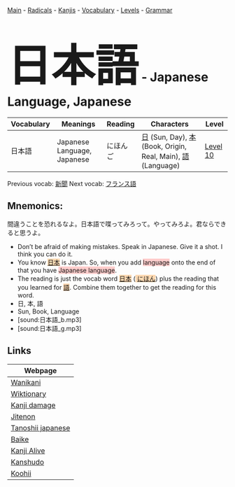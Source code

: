 <style> bigfont {font-size: 100px}</style>
[Main](../README.md) -
[Radicals](../radicals.md) -
[Kanjis](../kanjis.md) -
[Vocabulary](../vocabulary.md) -
[Levels](../levels.md) -
[Grammar](../grammar.md)
# <bigfont> 日本語</bigfont> - Japanese Language, Japanese 

| Vocabulary | Meanings | Reading | Characters | Level |
| --- | --- | --- | --- | --- |
| 日本語 | Japanese Language, Japanese | にほんご |  [日](../kanjis/日.md) (Sun, Day), [本](../kanjis/本.md) (Book, Origin, Real, Main), [語](../kanjis/語.md) (Language) | [Level 10](../levels/wk_level10.md) |

Previous vocab: [新聞](新聞.md) Next vocab: [フランス語](フランス語.md) 

## Mnemonics:
間違うことを恐れるなよ。日本語で喋ってみろって。やってみろよ。君ならできると思うよ。
* Don’t be afraid of making mistakes. Speak in Japanese. Give it a shot. I think you can do it.
* You know <span style="background-color:#fed8b1"> [日本](https://jisho.org/search/日本)</span> is Japan. So, when you add <span style="background-color:#ffcccb"> language</span> onto the end of that you have <span style="background-color:#ffcccb"> Japanese language</span>.
* The reading is just the vocab word <span style="background-color:#fed8b1"> [日本](https://jisho.org/search/日本)</span> (<span style="background-color:#fed8b1"> [にほん](https://jisho.org/search/にほん)</span>) plus the reading that you learned for <span style="background-color:#fed8b1"> [語](https://jisho.org/search/語)</span>. Combine them together to get the reading for this word.
* 日, 本, 語
* Sun, Book, Language
* [sound:日本語_b.mp3]
* [sound:日本語_g.mp3]


## Links 

| Webpage |
| --- |
| [Wanikani          ](https://www.wanikani.com/kanji/日本語) |
| [Wiktionary        ](https://en.wiktionary.org/wiki/日本語) |
| [Kanji damage      ](http://www.kanjidamage.com/kanji/search?utf8=✓&q=日本語) |
| [Jitenon           ](https://jitenon.com/kanji/日本語) |
| [Tanoshii japanese ](https://www.tanoshiijapanese.com/dictionary/kanji.cfm?k=日本語) |
| [Baike             ](https://baike.baidu.com/item/日本語) |
| [Kanji Alive       ](https://app.kanjialive.com/日本語) |
| [Kanshudo          ](https://www.kanshudo.com/searchmn?q=日本語) |
| [Koohii            ](https://kanji.koohii.com/study/kanji/日本語) |
